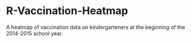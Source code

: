 # R-Vaccination-Heatmap
A heatmap of vaccination data on kindergarteners at the beginning of the 2014-2015 school year.
